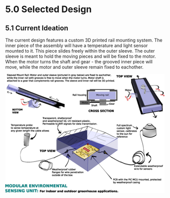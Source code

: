 # 5.0 Selected Design
## 5.1 Current Ideation
The current design features a custom 3D printed rail mounting system. The inner piece of the assembly will have a temperature and light sensor mounted to it. This piece slides freely within the outer sleeve. The outer sleeve is meant to hold the moving pieces and will be fixed to the motor. When the motor turns the shaft and gear - the grooved inner piece will move, while the motor and outer sleeve remain fixed to eachother.

![Figure 5A: Current design featuring a two part rail assembly.](/photos/Figure5a.jpg "Figure 5A: Current design featuring a two part rail assembly.")
